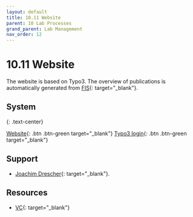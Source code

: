 ```yaml
---
layout: default
title: 10.11 Website
parent: 10 Lab Processes
grand_parent: Lab Management
nav_order: 12
---
```


# 10.11 Website

The website is based on Typo3.
The overview of publications is automatically generated from [FIS](https://fis.uni-bamberg.de/){: target="_blank"}.

## System

{: .text-center}

[Website](https://www.uni-bamberg.de/digital-work/){: .btn .btn-green target="_blank"}       [Typo3 login](https://www.uni-bamberg.de/typo3){: .btn .btn-green target="_blank"}

## Support

- [Joachim Drescher](https://univis.uni-bamberg.de/prg?search=persons&show=info&department=320930&fullname=Joachim+Drescher){: target="_blank"}.

## Resources

- [VC](https://vc.uni-bamberg.de/course/view.php?id=264&section=2){: target="_blank"}
